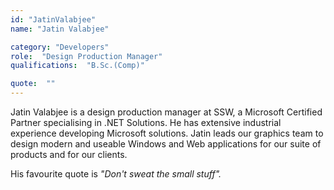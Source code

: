 ```yaml
---
id: "JatinValabjee"
name: "Jatin Valabjee"

category: "Developers"
role:  "Design Production Manager"
qualifications:  "B.Sc.(Comp)"

quote:  ""
---
```


Jatin Valabjee is a design production manager at SSW, a Microsoft Certified Partner specialising in .NET Solutions. He has extensive industrial experience developing Microsoft solutions. Jatin leads our graphics team to design modern and useable Windows and Web applications for our suite of products and for our clients.

His favourite quote is *"Don't sweat the small stuff".*